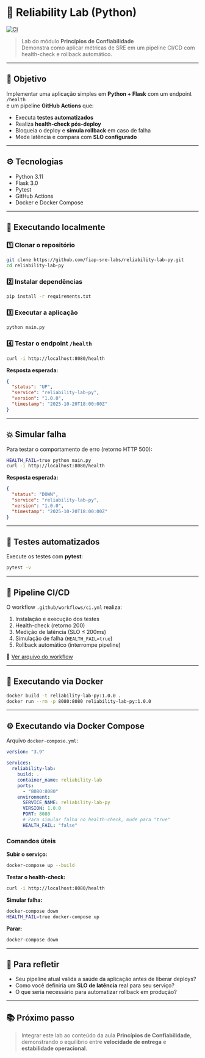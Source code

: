 # 🧪 Reliability Lab (Python)

[![CI](https://github.com/fiap-sre-labs/reliability-lab-py/actions/workflows/ci.yml/badge.svg)](https://github.com/fiap-sre-labs/reliability-lab-py/actions)

> Lab do módulo **Princípios de Confiabilidade**  
> Demonstra como aplicar métricas de SRE em um pipeline CI/CD com health-check e rollback automático.

---

## 🎯 Objetivo

Implementar uma aplicação simples em **Python + Flask** com um endpoint `/health`  
e um pipeline **GitHub Actions** que:

- Executa **testes automatizados**  
- Realiza **health-check pós-deploy**  
- Bloqueia o deploy e **simula rollback** em caso de falha  
- Mede latência e compara com **SLO configurado**

---

## ⚙️ Tecnologias

- Python 3.11  
- Flask 3.0  
- Pytest  
- GitHub Actions  
- Docker e Docker Compose

---

## 🚀 Executando localmente

### 1️⃣ Clonar o repositório

```bash
git clone https://github.com/fiap-sre-labs/reliability-lab-py.git
cd reliability-lab-py
```

### 2️⃣ Instalar dependências

```bash
pip install -r requirements.txt
```

### 3️⃣ Executar a aplicação

```bash
python main.py
```

### 4️⃣ Testar o endpoint `/health`

```bash
curl -i http://localhost:8080/health
```

**Resposta esperada:**

```json
{
  "status": "UP",
  "service": "reliability-lab-py",
  "version": "1.0.0",
  "timestamp": "2025-10-20T18:00:00Z"
}
```

---

## 💥 Simular falha

Para testar o comportamento de erro (retorno HTTP 500):

```bash
HEALTH_FAIL=true python main.py
curl -i http://localhost:8080/health
```

**Resposta esperada:**

```json
{
  "status": "DOWN",
  "service": "reliability-lab-py",
  "version": "1.0.0",
  "timestamp": "2025-10-20T18:00:00Z"
}
```

---

## 🧩 Testes automatizados

Execute os testes com **pytest**:

```bash
pytest -v
```

---

## 🧰 Pipeline CI/CD

O workflow `.github/workflows/ci.yml` realiza:

1. Instalação e execução dos testes  
2. Health-check (retorno 200)  
3. Medição de latência (SLO ≤ 200ms)  
4. Simulação de falha (`HEALTH_FAIL=true`)  
5. Rollback automático (interrompe pipeline)

📄 [Ver arquivo do workflow](.github/workflows/ci.yml)

---

## 🐳 Executando via Docker

```bash
docker build -t reliability-lab-py:1.0.0 .
docker run --rm -p 8080:8080 reliability-lab-py:1.0.0
```

---

## ⚙️ Executando via Docker Compose

Arquivo `docker-compose.yml`:

```yaml
version: "3.9"

services:
  reliability-lab:
    build: .
    container_name: reliability-lab
    ports:
      - "8080:8080"
    environment:
      SERVICE_NAME: reliability-lab-py
      VERSION: 1.0.0
      PORT: 8080
      # Para simular falha no health-check, mude para "true"
      HEALTH_FAIL: "false"
```

### Comandos úteis

**Subir o serviço:**  
```bash
docker-compose up --build
```

**Testar o health-check:**  
```bash
curl -i http://localhost:8080/health
```

**Simular falha:**  
```bash
docker-compose down
HEALTH_FAIL=true docker-compose up
```

**Parar:**  
```bash
docker-compose down
```

---

## 🧠 Para refletir

- Seu pipeline atual valida a saúde da aplicação antes de liberar deploys?  
- Como você definiria um **SLO de latência** real para seu serviço?  
- O que seria necessário para automatizar rollback em produção?

---

## 📚 Próximo passo

> Integrar este lab ao conteúdo da aula **Princípios de Confiabilidade**,  
> demonstrando o equilíbrio entre **velocidade de entrega** e **estabilidade operacional**.


